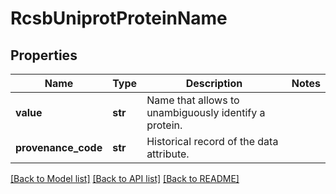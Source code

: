 # RcsbUniprotProteinName

## Properties
Name | Type | Description | Notes
------------ | ------------- | ------------- | -------------
**value** | **str** | Name that allows to unambiguously identify a protein. | 
**provenance_code** | **str** | Historical record of the data attribute. | 

[[Back to Model list]](../README.md#documentation-for-models) [[Back to API list]](../README.md#documentation-for-api-endpoints) [[Back to README]](../README.md)

